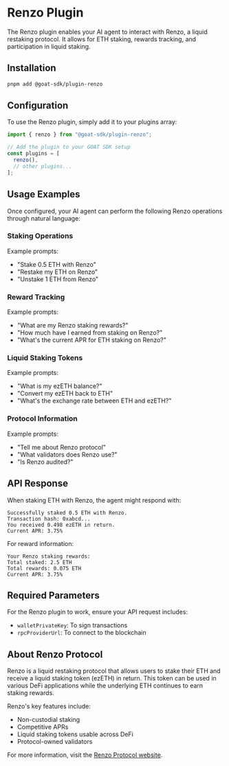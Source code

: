 # Renzo Plugin

The Renzo plugin enables your AI agent to interact with Renzo, a liquid restaking protocol. It allows for ETH staking, rewards tracking, and participation in liquid staking.

## Installation

```bash
pnpm add @goat-sdk/plugin-renzo
```

## Configuration

To use the Renzo plugin, simply add it to your plugins array:

```typescript
import { renzo } from "@goat-sdk/plugin-renzo";

// Add the plugin to your GOAT SDK setup
const plugins = [
  renzo(),
  // other plugins...
];
```

## Usage Examples

Once configured, your AI agent can perform the following Renzo operations through natural language:

### Staking Operations

Example prompts:
- "Stake 0.5 ETH with Renzo"
- "Restake my ETH on Renzo"
- "Unstake 1 ETH from Renzo"

### Reward Tracking

Example prompts:
- "What are my Renzo staking rewards?"
- "How much have I earned from staking on Renzo?"
- "What's the current APR for ETH staking on Renzo?"

### Liquid Staking Tokens

Example prompts:
- "What is my ezETH balance?"
- "Convert my ezETH back to ETH"
- "What's the exchange rate between ETH and ezETH?"

### Protocol Information

Example prompts:
- "Tell me about Renzo protocol"
- "What validators does Renzo use?"
- "Is Renzo audited?"

## API Response

When staking ETH with Renzo, the agent might respond with:

```
Successfully staked 0.5 ETH with Renzo.
Transaction hash: 0xabcd...
You received 0.498 ezETH in return.
Current APR: 3.75%
```

For reward information:

```
Your Renzo staking rewards:
Total staked: 2.5 ETH
Total rewards: 0.075 ETH
Current APR: 3.75%
```

## Required Parameters

For the Renzo plugin to work, ensure your API request includes:
- `walletPrivateKey`: To sign transactions
- `rpcProviderUrl`: To connect to the blockchain

## About Renzo Protocol

Renzo is a liquid restaking protocol that allows users to stake their ETH and receive a liquid staking token (ezETH) in return. This token can be used in various DeFi applications while the underlying ETH continues to earn staking rewards. 

Renzo's key features include:
- Non-custodial staking
- Competitive APRs
- Liquid staking tokens usable across DeFi
- Protocol-owned validators

For more information, visit the [Renzo Protocol website](https://renzo.fi/). 